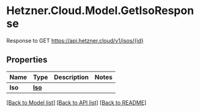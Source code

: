 # Hetzner.Cloud.Model.GetIsoResponse
Response to GET https://api.hetzner.cloud/v1/isos/{id}

## Properties

Name | Type | Description | Notes
------------ | ------------- | ------------- | -------------
**Iso** | [**Iso**](Iso.md) |  | 

[[Back to Model list]](../../README.md#documentation-for-models) [[Back to API list]](../../README.md#documentation-for-api-endpoints) [[Back to README]](../../README.md)

